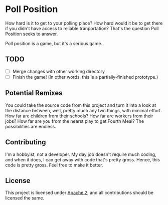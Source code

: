 # Poll Position

How hard is it to get to your polling place? How hard would it be to get there if you didn't have access to reliable tranportation? That's the question Poll Position seeks to answer.

Poll position is a game, but it's a serious game.

## TODO

- [ ] Merge changes with other working directory
- [ ] Finish the game! (In other words, this is a partially-finished prototype.)

## Potential Remixes

You could take the source code from this project and turn it into a look at the distance between, well, pretty much any two things, with minimal effort. How far are children from their schools? How far are workers from their jobs? How far are you from the nearst play to get Fourth Meal? The possibilities are endless.

## Contributing

I'm a hobbyist, not a developer. My day job doesn't require much coding, and when it does, I can get away with code that's pretty gross. Hence, this code is pretty gross. Feel free to make it better.

## License

This project is licensed under [Apache 2](https://www.apache.org/licenses/LICENSE-2.0), and all contributions should be licensed the same.
